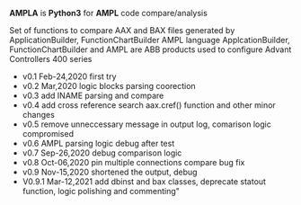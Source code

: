**AMPLA** is **Python3** for **AMPL** code compare/analysis

Set of functions to compare AAX and BAX files generated by ApplicationBuilder, FunctionChartBuilder AMPL language 
ApplcationBuilder, FunctionChartBuilder and AMPL are ABB products used to configure Advant Controllers 400 series
  
  * v0.1 Feb-24,2020 first try
  * v0.2 Mar,2020 logic blocks parsing coorection
  * v0.3 add INAME parsing and compare
  * v0.4 add cross reference search aax.cref() function and other minor changes
  * v0.5 remove unneccessary message in output log, comarison logic compromised
  * v0.6 AMPL parsing logic debug after test
  * v0.7 Sep-26,2020 debug comparison logic
  * v0.8 Oct-06,2020 pin multiple connections compare bug fix
  * v0.9 Nov-15,2020 shortened the output, debug 
  * V0.9.1 Mar-12,2021 add dbinst and bax classes, deprecate statout function, logic polishing and commenting"
